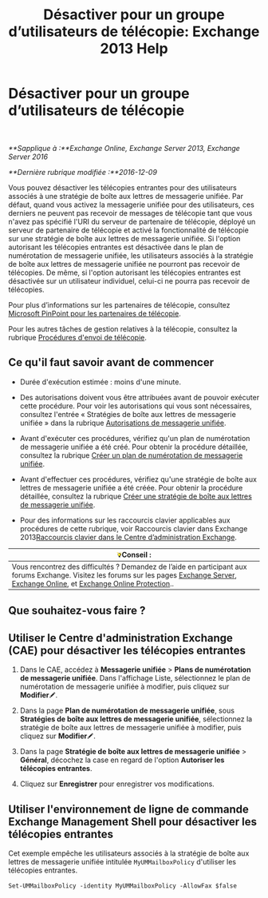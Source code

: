 ﻿---
title: 'Désactiver pour un groupe d’utilisateurs de télécopie: Exchange 2013 Help'
TOCTitle: Désactiver pour un groupe d’utilisateurs de télécopie
ms:assetid: 1c57c3ba-2b0e-43dd-9b28-43bada1592c5
ms:mtpsurl: https://technet.microsoft.com/fr-fr/library/JJ650864(v=EXCHG.150)
ms:contentKeyID: 52057043
ms.date: 05/23/2018
mtps_version: v=EXCHG.150
ms.translationtype: MT
---

# Désactiver pour un groupe d’utilisateurs de télécopie

 

_**Sapplique à :**Exchange Online, Exchange Server 2013, Exchange Server 2016_

_**Dernière rubrique modifiée :**2016-12-09_

Vous pouvez désactiver les télécopies entrantes pour des utilisateurs associés à une stratégie de boîte aux lettres de messagerie unifiée. Par défaut, quand vous activez la messagerie unifiée pour des utilisateurs, ces derniers ne peuvent pas recevoir de messages de télécopie tant que vous n'avez pas spécifié l'URI du serveur de partenaire de télécopie, déployé un serveur de partenaire de télécopie et activé la fonctionnalité de télécopie sur une stratégie de boîte aux lettres de messagerie unifiée. Si l'option autorisant les télécopies entrantes est désactivée dans le plan de numérotation de messagerie unifiée, les utilisateurs associés à la stratégie de boîte aux lettres de messagerie unifiée ne pourront pas recevoir de télécopies. De même, si l'option autorisant les télécopies entrantes est désactivée sur un utilisateur individuel, celui-ci ne pourra pas recevoir de télécopies.

Pour plus d’informations sur les partenaires de télécopie, consultez [Microsoft PinPoint pour les partenaires de télécopie](https://go.microsoft.com/fwlink/?linkid=190238).

Pour les autres tâches de gestion relatives à la télécopie, consultez la rubrique [Procédures d'envoi de télécopie](faxing-procedures-exchange-2013-help.md).

## Ce qu'il faut savoir avant de commencer

  - Durée d'exécution estimée : moins d'une minute.

  - Des autorisations doivent vous être attribuées avant de pouvoir exécuter cette procédure. Pour voir les autorisations qui vous sont nécessaires, consultez l'entrée « Stratégies de boîte aux lettres de messagerie unifiée » dans la rubrique [Autorisations de messagerie unifiée](unified-messaging-permissions-exchange-2013-help.md).

  - Avant d'exécuter ces procédures, vérifiez qu'un plan de numérotation de messagerie unifiée a été créé. Pour obtenir la procédure détaillée, consultez la rubrique [Créer un plan de numérotation de messagerie unifiée](create-a-um-dial-plan-exchange-2013-help.md).

  - Avant d'effectuer ces procédures, vérifiez qu'une stratégie de boîte aux lettres de messagerie unifiée a été créée. Pour obtenir la procédure détaillée, consultez la rubrique [Créer une stratégie de boîte aux lettres de messagerie unifiée](create-a-um-mailbox-policy-exchange-2013-help.md).

  - Pour des informations sur les raccourcis clavier applicables aux procédures de cette rubrique, voir Raccourcis clavier dans Exchange 2013[Raccourcis clavier dans le Centre d’administration Exchange](keyboard-shortcuts-in-the-exchange-admin-center-exchange-online-protection-help.md).

<table>
<thead>
<tr class="header">
<th><img src="images/Bb125224.tip(EXCHG.150).gif" title="Conseil" alt="Conseil" />Conseil :</th>
</tr>
</thead>
<tbody>
<tr class="odd">
<td>Vous rencontrez des difficultés ? Demandez de l’aide en participant aux forums Exchange. Visitez les forums sur les pages <a href="https://go.microsoft.com/fwlink/p/?linkid=60612">Exchange Server</a>, <a href="https://go.microsoft.com/fwlink/p/?linkid=267542">Exchange Online</a>, et <a href="https://go.microsoft.com/fwlink/p/?linkid=285351">Exchange Online Protection</a>..</td>
</tr>
</tbody>
</table>


## Que souhaitez-vous faire ?

## Utiliser le Centre d'administration Exchange (CAE) pour désactiver les télécopies entrantes

1.  Dans le CAE, accédez à **Messagerie unifiée** \> **Plans de numérotation de messagerie unifiée**. Dans l'affichage Liste, sélectionnez le plan de numérotation de messagerie unifiée à modifier, puis cliquez sur **Modifier**![Icône Modifier](images/Bb124582.6f53ccb2-1f13-4c02-bea0-30690e6ea71d(EXCHG.150).gif "Icône Modifier").

2.  Dans la page **Plan de numérotation de messagerie unifiée**, sous **Stratégies de boîte aux lettres de messagerie unifiée**, sélectionnez la stratégie de boîte aux lettres de messagerie unifiée à modifier, puis cliquez sur **Modifier**![Icône Modifier](images/Bb124582.6f53ccb2-1f13-4c02-bea0-30690e6ea71d(EXCHG.150).gif "Icône Modifier").

3.  Dans la page **Stratégie de boîte aux lettres de messagerie unifiée** \> **Général**, décochez la case en regard de l'option **Autoriser les télécopies entrantes**.

4.  Cliquez sur **Enregistrer** pour enregistrer vos modifications.

## Utiliser l'environnement de ligne de commande Exchange Management Shell pour désactiver les télécopies entrantes

Cet exemple empêche les utilisateurs associés à la stratégie de boîte aux lettres de messagerie unifiée intitulée `MyUMMailboxPolicy` d'utiliser les télécopies entrantes.

    Set-UMMailboxPolicy -identity MyUMMailboxPolicy -AllowFax $false

